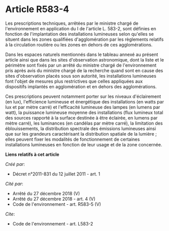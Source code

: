 # Article R583-4

Les prescriptions techniques, arrêtées par le ministre chargé de l'environnement en application du I de l'article L. 583-2,
sont définies en fonction de l'implantation des installations lumineuses selon qu'elles se situent dans les zones qualifiées
d'agglomération par les règlements relatifs à la circulation routière ou les zones en dehors de ces agglomérations.

Dans les espaces naturels mentionnés dans le tableau annexé au présent article ainsi que dans les sites d'observation
astronomique, dont la liste et le périmètre sont fixés par un arrêté du ministre chargé de l'environnement pris après avis du
ministre chargé de la recherche quand sont en cause des sites d'observation placés sous son autorité, les installations
lumineuses font l'objet de mesures plus restrictives que celles appliquées aux dispositifs implantés en agglomération et en
dehors des agglomérations.

Ces prescriptions peuvent notamment porter sur les niveaux d'éclairement (en lux), l'efficience lumineuse et énergétique des
installations (en watts par lux et par mètre carré) et l'efficacité lumineuse des lampes (en lumens par watt), la puissance
lumineuse moyenne des installations (flux lumineux total des sources rapporté à la surface destinée à être éclairée, en
lumens par mètre carré), les luminances (en candélas par mètre carré), la limitation des éblouissements, la distribution
spectrale des émissions lumineuses ainsi que sur les grandeurs caractérisant la distribution spatiale de la lumière ; elles
peuvent fixer les modalités de fonctionnement de certaines installations lumineuses en fonction de leur usage et de la zone
concernée.

**Liens relatifs à cet article**

_Créé par_:

  - Décret n°2011-831 du 12 juillet 2011 - art. 1

_Cité par_:

  - Arrêté du 27 décembre 2018 (V)
  - Arrêté du 27 décembre 2018 - art. 4 (V)
  - Code de l'environnement - art. R583-5 (V)

_Cite_:

  - Code de l'environnement - art. L583-2
